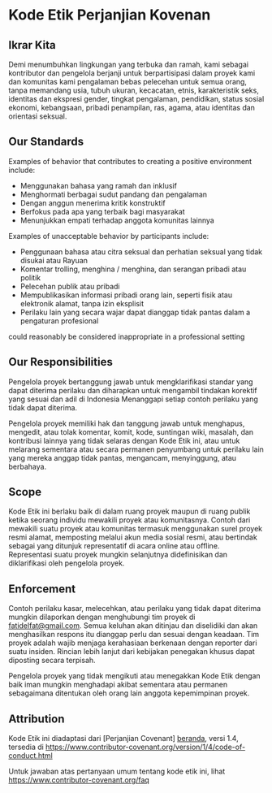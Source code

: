 # Kode Etik Perjanjian Kovenan

## Ikrar Kita

Demi menumbuhkan lingkungan yang terbuka dan ramah, kami sebagai
kontributor dan pengelola berjanji untuk berpartisipasi dalam proyek kami dan
komunitas kami pengalaman bebas pelecehan untuk semua orang, tanpa memandang usia, tubuh
ukuran, kecacatan, etnis, karakteristik seks, identitas dan ekspresi gender,
tingkat pengalaman, pendidikan, status sosial ekonomi, kebangsaan, pribadi
penampilan, ras, agama, atau identitas dan orientasi seksual.

## Our Standards

Examples of behavior that contributes to creating a positive environment
include:

* Menggunakan bahasa yang ramah dan inklusif
* Menghormati berbagai sudut pandang dan pengalaman
* Dengan anggun menerima kritik konstruktif
* Berfokus pada apa yang terbaik bagi masyarakat
* Menunjukkan empati terhadap anggota komunitas lainnya

Examples of unacceptable behavior by participants include:

* Penggunaan bahasa atau citra seksual dan perhatian seksual yang tidak disukai atau
 Rayuan
* Komentar trolling, menghina / menghina, dan serangan pribadi atau politik
* Pelecehan publik atau pribadi
* Mempublikasikan informasi pribadi orang lain, seperti fisik atau elektronik
 alamat, tanpa izin eksplisit
* Perilaku lain yang secara wajar dapat dianggap tidak pantas dalam a
 pengaturan profesional

 could reasonably be considered inappropriate in a
 professional setting

## Our Responsibilities

Pengelola proyek bertanggung jawab untuk mengklarifikasi standar yang dapat diterima
perilaku dan diharapkan untuk mengambil tindakan korektif yang sesuai dan adil di Indonesia
Menanggapi setiap contoh perilaku yang tidak dapat diterima.

Pengelola proyek memiliki hak dan tanggung jawab untuk menghapus, mengedit, atau
tolak komentar, komit, kode, suntingan wiki, masalah, dan kontribusi lainnya
yang tidak selaras dengan Kode Etik ini, atau untuk melarang sementara atau
secara permanen penyumbang untuk perilaku lain yang mereka anggap tidak pantas,
mengancam, menyinggung, atau berbahaya.

## Scope

Kode Etik ini berlaku baik di dalam ruang proyek maupun di ruang publik
ketika seorang individu mewakili proyek atau komunitasnya. Contoh dari
mewakili suatu proyek atau komunitas termasuk menggunakan surel proyek resmi
alamat, memposting melalui akun media sosial resmi, atau bertindak sebagai yang ditunjuk
representatif di acara online atau offline. Representasi suatu proyek mungkin
selanjutnya didefinisikan dan diklarifikasi oleh pengelola proyek.

## Enforcement

Contoh perilaku kasar, melecehkan, atau perilaku yang tidak dapat diterima mungkin
dilaporkan dengan menghubungi tim proyek di fatidelfat@gmail.com. Semua
keluhan akan ditinjau dan diselidiki dan akan menghasilkan respons itu
dianggap perlu dan sesuai dengan keadaan. Tim proyek adalah
wajib menjaga kerahasiaan berkenaan dengan reporter dari suatu insiden.
Rincian lebih lanjut dari kebijakan penegakan khusus dapat diposting secara terpisah.

Pengelola proyek yang tidak mengikuti atau menegakkan Kode Etik dengan baik
iman mungkin menghadapi akibat sementara atau permanen sebagaimana ditentukan oleh orang lain
anggota kepemimpinan proyek.

## Attribution

Kode Etik ini diadaptasi dari [Perjanjian Covenant] [beranda], versi 1.4,
tersedia di https://www.contributor-covenant.org/version/1/4/code-of-conduct.html

[beranda]: https://www.contributor-covenant.org

Untuk jawaban atas pertanyaan umum tentang kode etik ini, lihat
https://www.contributor-covenant.org/faq
